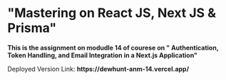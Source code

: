 <h1>"Mastering on React JS, Next JS & Prisma"</h1>

<p><b>This is the assignment on modudle 14 of courese on " Authentication, Token Handling, and Email Integration in a Next.js Application"</b></p>
<p>Deployed Version Link: <b>https://dewhunt-anm-14.vercel.app/</b></p>
